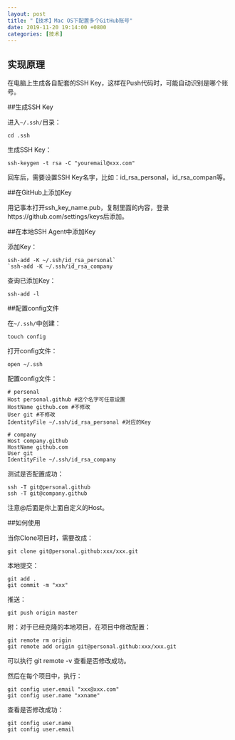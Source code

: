 ```yaml
---
layout: post
title: "【技术】Mac OS下配置多个GitHub账号"
date: 2019-11-20 19:14:00 +0800
categories: [技术]
---
```


## 实现原理

在电脑上生成各自配套的SSH Key，这样在Push代码时，可能自动识别是哪个账号。

##生成SSH Key

进入`~/.ssh/`目录：

```
cd .ssh
```

生成SSH Key：

```
ssh-keygen -t rsa -C "youremail@xxx.com"
```

回车后，需要设置SSH Key名字，比如：id_rsa_personal，id_rsa_compan等。

##在GitHub上添加Key

用记事本打开ssh_key_name.pub，复制里面的内容，登录https://github.com/settings/keys后添加。

##在本地SSH Agent中添加Key

添加Key：

```
ssh-add -K ~/.ssh/id_rsa_personal`
`ssh-add -K ~/.ssh/id_rsa_company
```

查询已添加Key：

```
ssh-add -l
```

##配置config文件

在`~/.ssh/`中创建：

```
touch config
```

打开config文件：

```
open ~/.ssh
```

配置config文件：

```
# personal
Host personal.github #这个名字可任意设置
HostName github.com #不修改
User git #不修改
IdentityFile ~/.ssh/id_rsa_personal #对应的Key

# company
Host company.github
HostName github.com
User git
IdentityFile ~/.ssh/id_rsa_company
```

测试是否配置成功：

```
ssh -T git@personal.github
ssh -T git@company.github
```

注意@后面是你上面自定义的Host。

##如何使用

当你Clone项目时，需要改成：

```
git clone git@personal.github:xxx/xxx.git
```

本地提交：

```
git add .
git commit -m "xxx"
```

推送：

```
git push origin master
```

附：对于已经克隆的本地项目，在项目中修改配置：

```
git remote rm origin
git remote add origin git@personal.github:xxx/xxx.git
```

可以执行 git remote -v 查看是否修改成功。

然后在每个项目中，执行：

```
git config user.email "xxx@xxx.com"
git config user.name "xxname"
```

查看是否修改成功：

```
git config user.name
git config user.email
```
